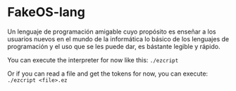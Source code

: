 # FakeOS-lang
Un lenguaje de programación amigable cuyo propósito es enseñar a los usuarios nuevos en el mundo de la informática lo básico de los lenguajes de programación y el uso que se les puede dar, es bástante legible y rápido.

You can execute the interpreter for now like this: `./ezcript`

Or if you can read a file and get the tokens for now, you can execute: `./ezcript <file>.ez`
